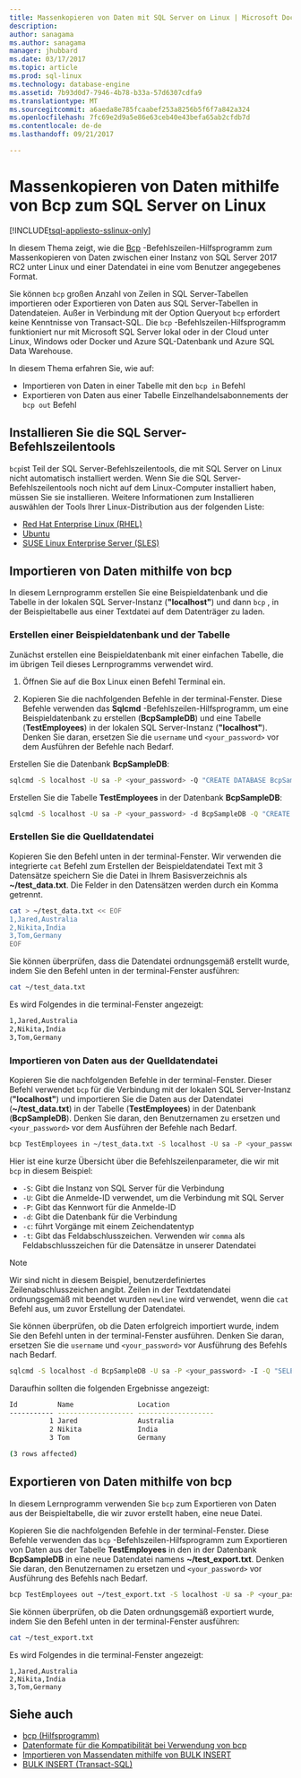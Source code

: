 ```yaml
---
title: Massenkopieren von Daten mit SQL Server on Linux | Microsoft Docs
description: 
author: sanagama
ms.author: sanagama
manager: jhubbard
ms.date: 03/17/2017
ms.topic: article
ms.prod: sql-linux
ms.technology: database-engine
ms.assetid: 7b93d0d7-7946-4b78-b33a-57d6307cdfa9
ms.translationtype: MT
ms.sourcegitcommit: a6aeda8e785fcaabef253a8256b5f6f7a842a324
ms.openlocfilehash: 7fc69e2d9a5e86e63ceb40e43befa65ab2cfdb7d
ms.contentlocale: de-de
ms.lasthandoff: 09/21/2017

---
```

# <a name="bulk-copy-data-with-bcp-to-sql-server-on-linux"></a>Massenkopieren von Daten mithilfe von Bcp zum SQL Server on Linux

[!INCLUDE[tsql-appliesto-sslinux-only](../includes/tsql-appliesto-sslinux-only.md)]

In diesem Thema zeigt, wie die [Bcp](/sql-docs/docs/tools/bcp-utility) -Befehlszeilen-Hilfsprogramm zum Massenkopieren von Daten zwischen einer Instanz von SQL Server 2017 RC2 unter Linux und einer Datendatei in eine vom Benutzer angegebenes Format.

Sie können `bcp` großen Anzahl von Zeilen in SQL Server-Tabellen importieren oder Exportieren von Daten aus SQL Server-Tabellen in Datendateien. Außer in Verbindung mit der Option Queryout `bcp` erfordert keine Kenntnisse von Transact-SQL. Die `bcp` -Befehlszeilen-Hilfsprogramm funktioniert nur mit Microsoft SQL Server lokal oder in der Cloud unter Linux, Windows oder Docker und Azure SQL-Datenbank und Azure SQL Data Warehouse.

In diesem Thema erfahren Sie, wie auf:
- Importieren von Daten in einer Tabelle mit den `bcp in` Befehl
- Exportieren von Daten aus einer Tabelle Einzelhandelsabonnements der `bcp out` Befehl

## <a name="install-the-sql-server-command-line-tools"></a>Installieren Sie die SQL Server-Befehlszeilentools

`bcp`ist Teil der SQL Server-Befehlszeilentools, die mit SQL Server on Linux nicht automatisch installiert werden. Wenn Sie die SQL Server-Befehlszeilentools noch nicht auf dem Linux-Computer installiert haben, müssen Sie sie installieren. Weitere Informationen zum Installieren auswählen der Tools Ihrer Linux-Distribution aus der folgenden Liste:

- [Red Hat Enterprise Linux (RHEL)](sql-server-linux-setup-tools.md#RHEL)
- [Ubuntu](sql-server-linux-setup-tools.md#ubuntu)
- [SUSE Linux Enterprise Server (SLES)](sql-server-linux-setup-tools.md#SLES)

## <a name="import-data-with-bcp"></a>Importieren von Daten mithilfe von bcp

In diesem Lernprogramm erstellen Sie eine Beispieldatenbank und die Tabelle in der lokalen SQL Server-Instanz (**"localhost"**) und dann `bcp` , in der Beispieltabelle aus einer Textdatei auf dem Datenträger zu laden.

### <a name="create-a-sample-database-and-table"></a>Erstellen einer Beispieldatenbank und der Tabelle

Zunächst erstellen eine Beispieldatenbank mit einer einfachen Tabelle, die im übrigen Teil dieses Lernprogramms verwendet wird.

1. Öffnen Sie auf die Box Linux einen Befehl Terminal ein.

2. Kopieren Sie die nachfolgenden Befehle in der terminal-Fenster. Diese Befehle verwenden das **Sqlcmd** -Befehlszeilen-Hilfsprogramm, um eine Beispieldatenbank zu erstellen (**BcpSampleDB**) und eine Tabelle (**TestEmployees**) in der lokalen SQL Server-Instanz (**"localhost"**). Denken Sie daran, ersetzen Sie die `username` und `<your_password>` vor dem Ausführen der Befehle nach Bedarf.

Erstellen Sie die Datenbank **BcpSampleDB**:
```bash 
sqlcmd -S localhost -U sa -P <your_password> -Q "CREATE DATABASE BcpSampleDB;"
```
Erstellen Sie die Tabelle **TestEmployees** in der Datenbank **BcpSampleDB**:
```bash 
sqlcmd -S localhost -U sa -P <your_password> -d BcpSampleDB -Q "CREATE TABLE TestEmployees (Id INT IDENTITY(1,1) NOT NULL PRIMARY KEY, Name NVARCHAR(50), Location NVARCHAR(50));"
```
### <a name="create-the-source-data-file"></a>Erstellen Sie die Quelldatendatei
Kopieren Sie den Befehl unten in der terminal-Fenster. Wir verwenden die integrierte `cat` Befehl zum Erstellen der Beispieldatendatei Text mit 3 Datensätze speichern Sie die Datei in Ihrem Basisverzeichnis als **~/test_data.txt**. Die Felder in den Datensätzen werden durch ein Komma getrennt.

```bash
cat > ~/test_data.txt << EOF
1,Jared,Australia
2,Nikita,India
3,Tom,Germany
EOF
```

Sie können überprüfen, dass die Datendatei ordnungsgemäß erstellt wurde, indem Sie den Befehl unten in der terminal-Fenster ausführen:
```bash 
cat ~/test_data.txt
```

Es wird Folgendes in die terminal-Fenster angezeigt:
```bash
1,Jared,Australia
2,Nikita,India
3,Tom,Germany
```

### <a name="import-data-from-the-source-data-file"></a>Importieren von Daten aus der Quelldatendatei
Kopieren Sie die nachfolgenden Befehle in der terminal-Fenster. Dieser Befehl verwendet `bcp` für die Verbindung mit der lokalen SQL Server-Instanz (**"localhost"**) und importieren Sie die Daten aus der Datendatei (**~/test_data.txt**) in der Tabelle (**TestEmployees**) in der Datenbank (**BcpSampleDB**). Denken Sie daran, den Benutzernamen zu ersetzen und `<your_password>` vor dem Ausführen der Befehle nach Bedarf.

```bash 
bcp TestEmployees in ~/test_data.txt -S localhost -U sa -P <your_password> -d BcpSampleDB -c -t  ','
```

Hier ist eine kurze Übersicht über die Befehlszeilenparameter, die wir mit `bcp` in diesem Beispiel:
- `-S`: Gibt die Instanz von SQL Server für die Verbindung
- `-U`: Gibt die Anmelde-ID verwendet, um die Verbindung mit SQL Server
- `-P`: Gibt das Kennwort für die Anmelde-ID
- `-d`: Gibt die Datenbank für die Verbindung
- `-c`: führt Vorgänge mit einem Zeichendatentyp
- `-t`: Gibt das Feldabschlusszeichen. Verwenden wir `comma` als Feldabschlusszeichen für die Datensätze in unserer Datendatei

> [!NOTE]
> Wir sind nicht in diesem Beispiel, benutzerdefiniertes Zeilenabschlusszeichen angibt. Zeilen in der Textdatendatei ordnungsgemäß mit beendet wurden `newline` wird verwendet, wenn die `cat` Befehl aus, um zuvor Erstellung der Datendatei.

Sie können überprüfen, ob die Daten erfolgreich importiert wurde, indem Sie den Befehl unten in der terminal-Fenster ausführen. Denken Sie daran, ersetzen Sie die `username` und `<your_password>` vor Ausführung des Befehls nach Bedarf.
```bash 
sqlcmd -S localhost -d BcpSampleDB -U sa -P <your_password> -I -Q "SELECT * FROM TestEmployees;"
```

Daraufhin sollten die folgenden Ergebnisse angezeigt:
```bash
Id          Name                Location
----------- ------------------- -------------------
          1 Jared               Australia
          2 Nikita              India
          3 Tom                 Germany

(3 rows affected)
```

## <a name="export-data-with-bcp"></a>Exportieren von Daten mithilfe von bcp

In diesem Lernprogramm verwenden Sie `bcp` zum Exportieren von Daten aus der Beispieltabelle, die wir zuvor erstellt haben, eine neue Datei.

Kopieren Sie die nachfolgenden Befehle in der terminal-Fenster. Diese Befehle verwenden das `bcp` -Befehlszeilen-Hilfsprogramm zum Exportieren von Daten aus der Tabelle **TestEmployees** in den in der Datenbank **BcpSampleDB** in eine neue Datendatei namens **~/test_export.txt**.  Denken Sie daran, den Benutzernamen zu ersetzen und `<your_password>` vor Ausführung des Befehls nach Bedarf.

```bash 
bcp TestEmployees out ~/test_export.txt -S localhost -U sa -P <your_password> -d BcpSampleDB -c -t ','
```

Sie können überprüfen, ob die Daten ordnungsgemäß exportiert wurde, indem Sie den Befehl unten in der terminal-Fenster ausführen:
```bash 
cat ~/test_export.txt
```

Es wird Folgendes in die terminal-Fenster angezeigt:
```
1,Jared,Australia
2,Nikita,India
3,Tom,Germany
```

## <a name="see-also"></a>Siehe auch
- [bcp (Hilfsprogramm)](/sql-docs/docs/tools/bcp-utility)
- [Datenformate für die Kompatibilität bei Verwendung von bcp](/sql-docs/docs/relational-databases/import-export/specify-data-formats-for-compatibility-when-using-bcp-sql-server)
- [Importieren von Massendaten mithilfe von BULK INSERT](/sql-docs/docs/relational-databases/import-export/import-bulk-data-by-using-bulk-insert-or-openrowset-bulk-sql-server)
- [BULK INSERT (Transact-SQL)](/sql-docs/docs/t-sql/statements/bulk-insert-transact-sql)


